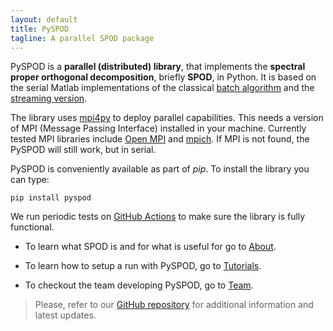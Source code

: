 ```yaml
---
layout: default
title: PySPOD
tagline: A parallel SPOD package
---
```


PySPOD is a **parallel (distributed) library**, that implements the
**spectral proper orthogonal decomposition**, briefly **SPOD**, in
Python. It is based on the serial Matlab implementations of the classical [batch algorithm](https://www.mathworks.com/matlabcentral/fileexchange/65683-spectral-proper-orthogonal-decomposition-spod) and the [streaming version](https://www.mathworks.com/matlabcentral/fileexchange/69963-streaming-spectral-proper-orthogonal-decomposition).

The library uses [mpi4py](https://github.com/mpi4py/mpi4py) to deploy
parallel capabilities. This needs a version of MPI (Message
Passing Interface) installed in your machine. Currently tested
MPI libraries include [Open MPI](https://www.open-mpi.org)
and [mpich](https://www.mpich.org). If MPI is not found,
the PySPOD will still work, but in serial.

PySPOD is conveniently available as part of _pip_.
To install the library you can type:

```shell
pip install pyspod
```

We run periodic tests on [GitHub Actions](https://github.com/mathe-lab/PySPOD/actions)
to make sure the library is fully functional.

- To learn what SPOD is and for what is useful for go to [About](./about).

- To learn how to setup a run with PySPOD, go to [Tutorials](./tutorials.html).

- To checkout the team developing PySPOD, go to [Team](./team).

> Please, refer to our [GitHub repository](https://github.com/mathe-lab/PySPOD)
for additional information and latest updates.
